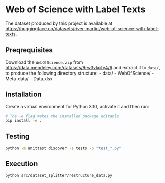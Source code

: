 # Web of Science with Label Texts

The dataset produced by this project is available at <https://huggingface.co/datasets/river-martin/web-of-science-with-label-texts>.

## Preqrequisites

Download the `WebOfScience.zip` from <https://data.mendeley.com/datasets/9rw3vkcfy4/6> and extract it to `data/`, to produce the following directory structure:
    - data/
        - WebOfScience/
            -Meta-data/
                - Data.xlsx

## Installation

Create a virtual environment for Python 3.10, activate it and then run:

```bash
# The -e flag makes the installed package editable
pip install -e .
```

## Testing

```bash
python -m unittest discover -s tests -p "test_*.py"
```

## Execution

```bash
python src/dataset_splitter/restructure_data.py
```